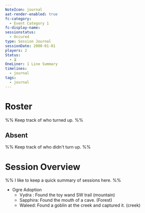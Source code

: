 ```yaml
---
NoteIcon: journal
aat-render-enabled: true
fc-category:
  - Event Category 1
fc-display-name: 
sessionstatus:
  - Occured
type: Session Journal
sessionDate: 2000-01-01
players: 2
Status:
  - ⏳
OneLiner: 1 Line Summary
timelines:
  - journal
tags:
  - journal
---
```




# Roster 

%% Keep track of who turned up. %%

## Absent

%% Keep track of who didn't turn up. %%

# Session Overview

%% I like to keep a quick summary of sessions here. %%

- Ogre Adoption
	- Vydra : Found the toy wand SW trail (mountain)
	- Sapphira: Found the mouth of a cave. (Forest)
	- Waleed: Found a goblin at the creek and captured it. (creek)